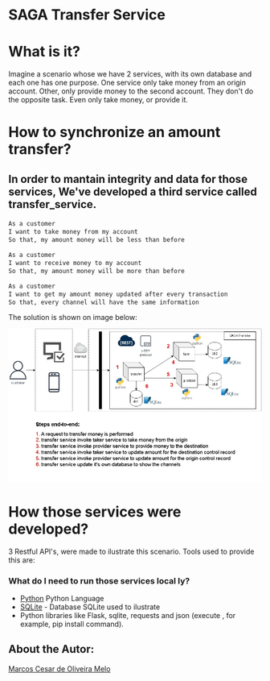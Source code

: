 # SAGA Transfer Service

# What is it?
Imagine a scenario whose we have 2 services, with its own database and each one has one purpose. 
One service only take money from an origin account. Other, only provide money to the second account.
They don't do the opposite task. Even only take money, or provide it.

# How to synchronize an amount transfer?
## In order to mantain integrity and data for those services, We've developed a third service called transfer_service.
```
As a customer
I want to take money from my account
So that, my amount money will be less than before
```
```
As a customer
I want to receive money to my account
So that, my amount money will be more than before
```
```
As a customer
I want to get my amount money updated after every transaction
So that, every channel will have the same information
```
The solution is shown on image below:

<img src="https://github.com/marcoscesarmelo/saga/blob/main/images/saga-transfer.jpg"/>

# How those services were developed?
3 Restful API's, were made to ilustrate this scenario. Tools used to provide this are: 

### What do I need to run those services local ly?
* [Python](https://www.python.org) Python Language
* [SQLite](https://www.sqlite.org) - Database SQLite used to ilustrate
* Python libraries like Flask,  sqlite, requests and json (execute , for example, pip install command).


## About the Autor:
[Marcos Cesar de Oliveira Melo](https://www.linkedin.com/in/marcoscesarmelo/)

